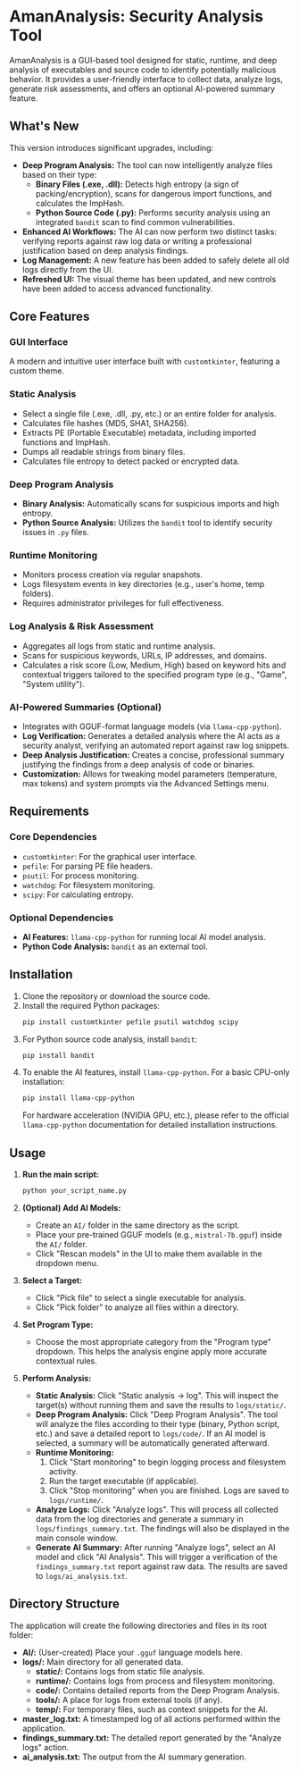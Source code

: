 # AmanAnalysis: Security Analysis Tool

AmanAnalysis is a GUI-based tool designed for static, runtime, and deep analysis of executables and source code to identify potentially malicious behavior. It provides a user-friendly interface to collect data, analyze logs, generate risk assessments, and offers an optional AI-powered summary feature.

## What's New

This version introduces significant upgrades, including:

*   **Deep Program Analysis:** The tool can now intelligently analyze files based on their type:
    *   **Binary Files (.exe, .dll):** Detects high entropy (a sign of packing/encryption), scans for dangerous import functions, and calculates the ImpHash.
    *   **Python Source Code (.py):** Performs security analysis using an integrated `bandit` scan to find common vulnerabilities.
*   **Enhanced AI Workflows:** The AI can now perform two distinct tasks: verifying reports against raw log data or writing a professional justification based on deep analysis findings.
*   **Log Management:** A new feature has been added to safely delete all old logs directly from the UI.
*   **Refreshed UI:** The visual theme has been updated, and new controls have been added to access advanced functionality.

## Core Features

### GUI Interface
A modern and intuitive user interface built with `customtkinter`, featuring a custom theme.

### Static Analysis
*   Select a single file (.exe, .dll, .py, etc.) or an entire folder for analysis.
*   Calculates file hashes (MD5, SHA1, SHA256).
*   Extracts PE (Portable Executable) metadata, including imported functions and ImpHash.
*   Dumps all readable strings from binary files.
*   Calculates file entropy to detect packed or encrypted data.

### Deep Program Analysis
*   **Binary Analysis:** Automatically scans for suspicious imports and high entropy.
*   **Python Source Analysis:** Utilizes the `bandit` tool to identify security issues in `.py` files.

### Runtime Monitoring
*   Monitors process creation via regular snapshots.
*   Logs filesystem events in key directories (e.g., user's home, temp folders).
*   Requires administrator privileges for full effectiveness.

### Log Analysis & Risk Assessment
*   Aggregates all logs from static and runtime analysis.
*   Scans for suspicious keywords, URLs, IP addresses, and domains.
*   Calculates a risk score (Low, Medium, High) based on keyword hits and contextual triggers tailored to the specified program type (e.g., "Game", "System utility").

### AI-Powered Summaries (Optional)
*   Integrates with GGUF-format language models (via `llama-cpp-python`).
*   **Log Verification:** Generates a detailed analysis where the AI acts as a security analyst, verifying an automated report against raw log snippets.
*   **Deep Analysis Justification:** Creates a concise, professional summary justifying the findings from a deep analysis of code or binaries.
*   **Customization:** Allows for tweaking model parameters (temperature, max tokens) and system prompts via the Advanced Settings menu.

## Requirements

### Core Dependencies
*   `customtkinter`: For the graphical user interface.
*   `pefile`: For parsing PE file headers.
*   `psutil`: For process monitoring.
*   `watchdog`: For filesystem monitoring.
*   `scipy`: For calculating entropy.

### Optional Dependencies
*   **AI Features:** `llama-cpp-python` for running local AI model analysis.
*   **Python Code Analysis:** `bandit` as an external tool.

## Installation

1.  Clone the repository or download the source code.
2.  Install the required Python packages:
    ```bash
    pip install customtkinter pefile psutil watchdog scipy
    ```
3.  For Python source code analysis, install `bandit`:
    ```bash
    pip install bandit
    ```
4.  To enable the AI features, install `llama-cpp-python`. For a basic CPU-only installation:
    ```bash
    pip install llama-cpp-python
    ```
    For hardware acceleration (NVIDIA GPU, etc.), please refer to the official `llama-cpp-python` documentation for detailed installation instructions.

## Usage

1.  **Run the main script:**
    ```bash
    python your_script_name.py
    ```
2.  **(Optional) Add AI Models:**
    *   Create an `AI/` folder in the same directory as the script.
    *   Place your pre-trained GGUF models (e.g., `mistral-7b.gguf`) inside the `AI/` folder.
    *   Click "Rescan models" in the UI to make them available in the dropdown menu.

3.  **Select a Target:**
    *   Click "Pick file" to select a single executable for analysis.
    *   Click "Pick folder" to analyze all files within a directory.

4.  **Set Program Type:**
    *   Choose the most appropriate category from the "Program type" dropdown. This helps the analysis engine apply more accurate contextual rules.

5.  **Perform Analysis:**
    *   **Static Analysis:** Click "Static analysis → log". This will inspect the target(s) without running them and save the results to `logs/static/`.
    *   **Deep Program Analysis:** Click "Deep Program Analysis". The tool will analyze the files according to their type (binary, Python script, etc.) and save a detailed report to `logs/code/`. If an AI model is selected, a summary will be automatically generated afterward.
    *   **Runtime Monitoring:**
        1.  Click "Start monitoring" to begin logging process and filesystem activity.
        2.  Run the target executable (if applicable).
        3.  Click "Stop monitoring" when you are finished. Logs are saved to `logs/runtime/`.
    *   **Analyze Logs:** Click "Analyze logs". This will process all collected data from the log directories and generate a summary in `logs/findings_summary.txt`. The findings will also be displayed in the main console window.
    *   **Generate AI Summary:** After running "Analyze logs", select an AI model and click "AI Analysis". This will trigger a verification of the `findings_summary.txt` report against raw data. The results are saved to `logs/ai_analysis.txt`.

## Directory Structure

The application will create the following directories and files in its root folder:

*   **AI/:** (User-created) Place your `.gguf` language models here.
*   **logs/:** Main directory for all generated data.
    *   **static/:** Contains logs from static file analysis.
    *   **runtime/:** Contains logs from process and filesystem monitoring.
    *   **code/:** Contains detailed reports from the Deep Program Analysis.
    *   **tools/:** A place for logs from external tools (if any).
    *   **temp/:** For temporary files, such as context snippets for the AI.
*   **master\_log.txt:** A timestamped log of all actions performed within the application.
*   **findings\_summary.txt:** The detailed report generated by the "Analyze logs" action.
*   **ai\_analysis.txt:** The output from the AI summary generation.
